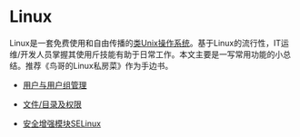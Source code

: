 # Linux

Linux是一套免费使用和自由传播的[类Unix](https://baike.baidu.com/item/类Unix)[操作系统](https://baike.baidu.com/item/操作系统/192)。基于Linux的流行性，IT运维/开发人员掌握其使用斤技能有助于日常工作。本文主要是一写常用功能的小总结。推荐《鸟哥的Linux私房菜》作为手边书。

- [用户与用户组管理](user&group.md)

- [文件/目录及权限](file_permission.md)

- [安全增强模块SELinux](selinux.md)

